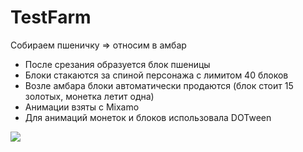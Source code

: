 # TestFarm

Собираем пшеничку => относим в амбар
+ После срезания образуется блок пшеницы
+ Блоки стакаются за спиной персонажа с лимитом 40 блоков
+ Возле амбара блоки автоматически продаются (блок стоит 15 золотых, монетка летит одна)
+ Анимации взяты с Mixamo
+ Для анимаций монеток и блоков использовала DOTween
 

![](https://github.com/kukanbrsk/TestFarm/blob/main/Farm.gif)
